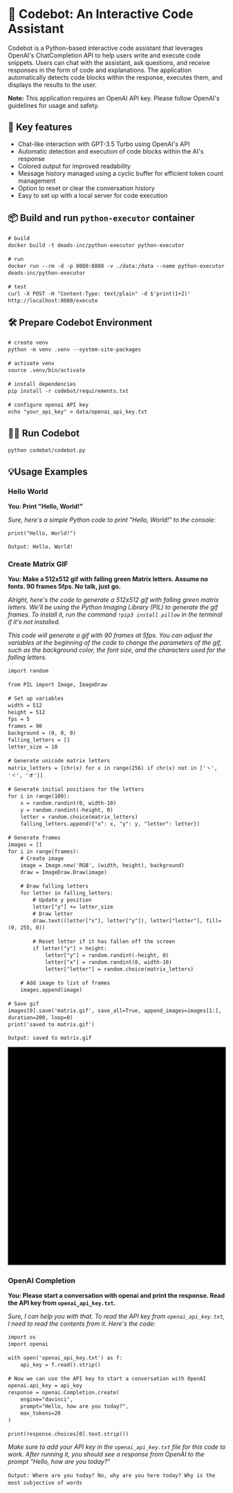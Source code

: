 # 🤖 Codebot: An Interactive Code Assistant

Codebot is a Python-based interactive code assistant that leverages OpenAI's ChatCompletion API to help users write and execute code snippets.
Users can chat with the assistant, ask questions, and receive responses in the form of code and explanations.
The application automatically detects code blocks within the response, executes them, and displays the results to the user.

**Note:** This application requires an OpenAI API key. Please follow OpenAI's guidelines for usage and safety.

## 🌟 Key features

- Chat-like interaction with GPT-3.5 Turbo using OpenAI's API
- Automatic detection and execution of code blocks within the AI's response
- Colored output for improved readability
- Message history managed using a cyclic buffer for efficient token count management
- Option to reset or clear the conversation history
- Easy to set up with a local server for code execution

## 📦 Build and run `python-executor` container

```
# build
docker build -t deads-inc/python-executor python-executor

# run
docker run --rm -d -p 8080:8080 -v ./data:/data --name python-executor deads-inc/python-executor

# test
curl -X POST -H "Content-Type: text/plain" -d $'print(1+2)' http://localhost:8080/execute
```

## 🛠️ Prepare Codebot Environment

```
# create venv
python -m venv .venv --system-site-packages

# activate venv
source .venv/bin/activate

# install dependencies
pip install -r codebot/requirements.txt

# configure openai API key
echo "your_api_key" > data/openai_api_key.txt
```

## 🏃‍♀️ Run Codebot

`python codebot/codebot.py`

## 💡Usage Examples

### Hello World

**You: Print "Hello, World!"**

_Sure, here's a simple Python code to print "Hello, World!" to the console:_

```
print("Hello, World!")
```

`Output: Hello, World!`

### Create Matrix GIF

**You: Make a 512x512 gif with falling green Matrix letters. Assume no fonts. 90 frames 5fps. No talk, just go.**

_Alright, here's the code to generate a 512x512 gif with falling green matrix letters. We'll be using the Python Imaging Library (PIL) to generate the gif frames. To install it, run the command `!pip3 install pillow` in the terminal if it's not installed._

_This code will generate a gif with 90 frames at 5fps. You can adjust the variables at the beginning of the code to change the parameters of the gif, such as the background color, the font size, and the characters used for the falling letters._

```
import random

from PIL import Image, ImageDraw

# Set up variables
width = 512
height = 512
fps = 5
frames = 90
background = (0, 0, 0)
falling_letters = []
letter_size = 10

# Generate unicode matrix letters
matrix_letters = [chr(x) for x in range(256) if chr(x) not in ['ヽ', 'ヾ', 'オ']]

# Generate initial positions for the letters
for i in range(100):
    x = random.randint(0, width-10)
    y = random.randint(-height, 0)
    letter = random.choice(matrix_letters)
    falling_letters.append({"x": x, "y": y, "letter": letter})

# Generate frames
images = []
for i in range(frames):
    # Create image
    image = Image.new('RGB', (width, height), background)
    draw = ImageDraw.Draw(image)
    
    # Draw falling letters
    for letter in falling_letters:
        # Update y position
        letter["y"] += letter_size
        # Draw letter
        draw.text((letter["x"], letter["y"]), letter["letter"], fill=(0, 255, 0))
        
        # Reset letter if it has fallen off the screen
        if letter["y"] > height:
            letter["y"] = random.randint(-height, 0)
            letter["x"] = random.randint(0, width-10)
            letter["letter"] = random.choice(matrix_letters)
    
    # Add image to list of frames
    images.append(image)
    
# Save gif
images[0].save('matrix.gif', save_all=True, append_images=images[1:], duration=200, loop=0)
print('saved to matrix.gif')
```

`Output: saved to matrix.gif`

![matrix](data/matrix.gif)

### OpenAI Completion

**You: Please start a conversation with openai and print the response. Read the API key from `openai_api_key.txt`.**

_Sure, I can help you with that. To read the API key from `openai_api_key.txt`, I need to read the contents from it. Here's the code:_

```
import os
import openai

with open('openai_api_key.txt') as f:
    api_key = f.read().strip()

# Now we can use the API key to start a conversation with OpenAI
openai.api_key = api_key
response = openai.Completion.create(
    engine="davinci",
    prompt="Hello, how are you today?",
    max_tokens=20
)

print(response.choices[0].text.strip())
```

_Make sure to add your API key in the `openai_api_key.txt` file for this code to work. After running it, you should see a response from OpenAI to the prompt "Hello, how are you today?"_

`Output: Where are you today? No, why are you here today? Why is the most subjective of words`
